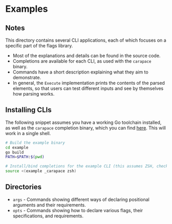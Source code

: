
# Examples

## Notes
This directory contains several CLI applications, each of which focuses on a specific part of the flags library.

- Most of the explanations and details can be found in the source code.
- Completions are available for each CLI, as used with the `carapace` binary.
- Commands have a short description explaining what they aim to demonstrate.
- In general, the `Execute` implementation prints the contents of the parsed elements,
  so that users can test different inputs and see by themselves how parsing works.

## Installing CLIs
The following snippet assumes you have a working Go toolchain installed, as well as
the `carapace` completion binary, which you can find [here](https://github.com/rsteube/carapace-bin). This will work in a single shell.
```bash
# Build the example binary
cd example
go build 
PATH=$PATH:$(pwd)

# Install/bind completions for the example CLI (this assumes ZSH, check the link above for you shell)
source <(example _carapace zsh)
```

## Directories
- `args` - Commands showing different ways of declaring positional arguments and their requirements.
- `opts` - Commands showing how to declare various flags, their specifications, and requirements. 
